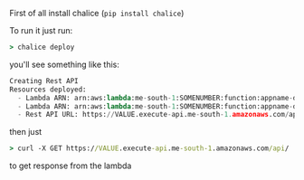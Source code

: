 First of all install chalice (`pip install chalice`)

To run it just run:
```bat
> chalice deploy
```
you'll see something like this:
```py
Creating Rest API
Resources deployed:
  - Lambda ARN: arn:aws:lambda:me-south-1:SOMENUMBER:function:appname-dev-func
  - Lambda ARN: arn:aws:lambda:me-south-1:SOMENUMBER:function:appname-dev
  - Rest API URL: https://VALUE.execute-api.me-south-1.amazonaws.com/api/
```
then just
```bat
> curl -X GET https://VALUE.execute-api.me-south-1.amazonaws.com/api/
```
to get response from the lambda
